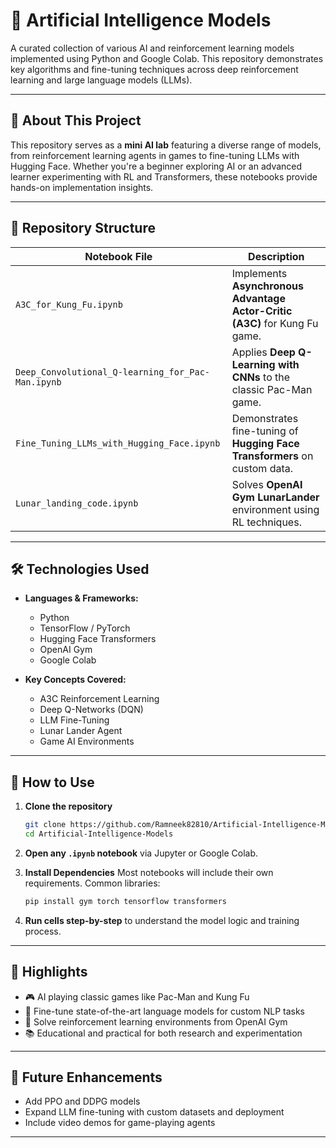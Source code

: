 # 🤖 Artificial Intelligence Models

A curated collection of various AI and reinforcement learning models implemented using Python and Google Colab. This repository demonstrates key algorithms and fine-tuning techniques across deep reinforcement learning and large language models (LLMs).

---

## 🧠 About This Project

This repository serves as a **mini AI lab** featuring a diverse range of models, from reinforcement learning agents in games to fine-tuning LLMs with Hugging Face. Whether you're a beginner exploring AI or an advanced learner experimenting with RL and Transformers, these notebooks provide hands-on implementation insights.

---

## 📁 Repository Structure

| Notebook File                               | Description                                                                 |
|---------------------------------------------|-----------------------------------------------------------------------------|
| `A3C_for_Kung_Fu.ipynb`                     | Implements **Asynchronous Advantage Actor-Critic (A3C)** for Kung Fu game. |
| `Deep_Convolutional_Q-learning_for_Pac-Man.ipynb` | Applies **Deep Q-Learning with CNNs** to the classic Pac-Man game.    |
| `Fine_Tuning_LLMs_with_Hugging_Face.ipynb`  | Demonstrates fine-tuning of **Hugging Face Transformers** on custom data.  |
| `Lunar_landing_code.ipynb`                  | Solves **OpenAI Gym LunarLander** environment using RL techniques.         |

---

## 🛠️ Technologies Used

- **Languages & Frameworks:**  
  - Python  
  - TensorFlow / PyTorch  
  - Hugging Face Transformers  
  - OpenAI Gym  
  - Google Colab

- **Key Concepts Covered:**  
  - A3C Reinforcement Learning  
  - Deep Q-Networks (DQN)  
  - LLM Fine-Tuning  
  - Lunar Lander Agent  
  - Game AI Environments

---

## 🚀 How to Use

1. **Clone the repository**
   ```bash
   git clone https://github.com/Ramneek82810/Artificial-Intelligence-Models.git
   cd Artificial-Intelligence-Models
   ```

2. **Open any `.ipynb` notebook** via Jupyter or Google Colab.

3. **Install Dependencies**
   Most notebooks will include their own requirements. Common libraries:
   ```bash
   pip install gym torch tensorflow transformers
   ```

4. **Run cells step-by-step** to understand the model logic and training process.

---

## 🌟 Highlights

- 🎮 AI playing classic games like Pac-Man and Kung Fu
- 🧠 Fine-tune state-of-the-art language models for custom NLP tasks
- 🚀 Solve reinforcement learning environments from OpenAI Gym
- 📚 Educational and practical for both research and experimentation

---

## 📌 Future Enhancements

- Add PPO and DDPG models
- Expand LLM fine-tuning with custom datasets and deployment
- Include video demos for game-playing agents

---

